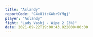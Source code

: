 ```yaml
---
title: "Aslandy"
reportCode: "C4x81tcXAbr9YMgj"
player: "Aslandy"
fight: "Lady Vashj - Wipe 2 (3%)"
date: 2021-09-22T19:00:43.822000+00:00
---
```

